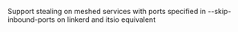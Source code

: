 Support stealing on meshed services with ports specified in --skip-inbound-ports on linkerd and itsio equivalent
